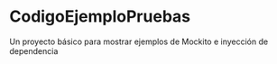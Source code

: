 # CodigoEjemploPruebas
Un proyecto básico para mostrar ejemplos de Mockito e inyección de dependencia 
